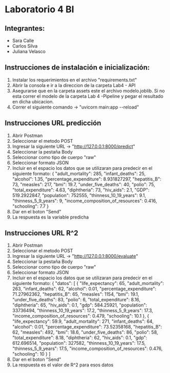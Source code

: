 # Laboratorio 4 BI
## Integrantes:
- Sara Calle
- Carlos Silva
- Juliana Velasco

## Instrucciones de instalación e inicialización:
1. Instalar los requerimientos en el archivo "requirements.txt"
2. Abrir la consola e ir a la direccion de la carpeta Lab4 - API
3. Asegurarse que en la carpeta assets este el archivo modelo.joblib. Si no esta correr el modelo de la carpeta Lab 4 -Pipeline y pegar el resultado en dicha ubicacion.
4. Correr el siguiente comando -> "uvicorn main:app --reload"

## Instrucciones URL predicción
1. Abrir Postman
2. Seleccionar el metodo POST
3. Ingresar la siguiente URL -> "http://127.0.0.1:8000/predict"
4. Seleccionar la pestaña Body
5. Seleccionar como tipo de cuerpo "raw"
6. Seleccionar formato JSON
7. Incluir en el espacio los datos que se utilizaran para predecir en el siguiente formato:
{
  "adult_mortality": 285,
  "infant_deaths": 25,
  "alcohol": 1.35,
  "percentage_expenditure": 8.931827297,
  "hepatitis_B": 73,
  "measles": 217,
  "bmi": 19.7,
  "under_five_deaths": 40,
  "polio": 75,
  "total_expenditure": 4.63,
  "diphtheria": 73,
  "hiv_aids": 2.1,
  "GDP": 519.2922847,
  "population": 752555,
  "thinness_10_19_years": 9.1,
  "thinness_5_9_years": 9,
  "income_composition_of_resources": 0.416,
  "schooling": 7.7
}
8. Dar en el boton "Send"
9. La respuesta es la variable predicha

## Instrucciones URL R^2
1. Abrir Postman
2. Seleccionar el metodo POST
3. Ingresar la siguiente URL -> "http://127.0.0.1:8000/evaluate"
4. Seleccionar la pestaña Body
5. Seleccionar como tipo de cuerpo "raw"
6. Seleccionar formato JSON
7. Incluir en el espacio los datos que se utilizaran para predecir en el siguiente formato:
{
  "datos": [
      {
    "life_expectancy": 65,
    "adult_mortality": 263,
    "infant_deaths": 62,
    "alcohol": 0.01,
    "percentage_expenditure": 71.27962362,
    "hepatitis_B": 65,
    "measles": 1154,
    "bmi": 19.1,
    "under_five_deaths": 83,
    "polio": 6,
    "total_expenditure": 8.16,
    "diphtheria": 65,
    "hiv_aids": 0.1,
    "gdp": 584.25921,
    "population": 33736494,
    "thinness_10_19_years": 17.2,
    "thinness_5_9_years": 17.3,
    "income_composition_of_resources": 0.479,
    "schooling": 10.1
  },
  {
    "life_expectancy": 59.9,
    "adult_mortality": 271,
    "infant_deaths": 64,
    "alcohol": 0.01,
    "percentage_expenditure": 73.52358168,
    "hepatitis_B": 62,
    "measles": 492,
    "bmi": 18.6,
    "under_five_deaths": 86,
    "polio": 58,
    "total_expenditure": 8.18,
    "diphtheria": 62,
    "hiv_aids": 0.1,
    "gdp": 612.696514,
    "population": 327582,
    "thinness_10_19_years": 17.5,
    "thinness_5_9_years": 17.5,
    "income_composition_of_resources": 0.476,
    "schooling": 10
  }
]
8. Dar en el boton "Send"
9. La respuesta es el valor de R^2 para esos datos

